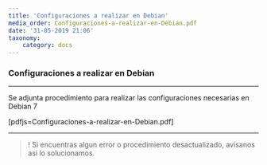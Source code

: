 ```yaml
---
title: 'Configuraciones a realizar en Debian'
media_order: Configuraciones-a-realizar-en-Debian.pdf
date: '31-05-2019 21:06'
taxonomy:
    category: docs
---
```


### Configuraciones a realizar en Debian
--------

Se adjunta procedimiento para realizar las configuraciones necesarias en Debian 7

[pdfjs=Configuraciones-a-realizar-en-Debian.pdf]

--------

>! Si encuentras algun error o procedimiento desactualizado, avisanos asi lo solucionamos.